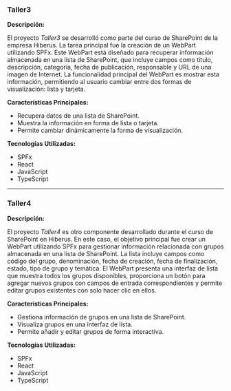 ### Taller3

**Descripción:**

El proyecto *Taller3* se desarrolló como parte del curso de SharePoint de la empresa Hiberus. La tarea principal fue la creación de un WebPart utilizando SPFx. Este WebPart está diseñado para recuperar información almacenada en una lista de SharePoint, que incluye campos como título, descripción, categoría, fecha de publicación, responsable y URL de una imagen de Internet. La funcionalidad principal del WebPart es mostrar esta información, permitiendo al usuario cambiar entre dos formas de visualización: lista y tarjeta.

**Características Principales:**

- Recupera datos de una lista de SharePoint.
- Muestra la información en forma de lista o tarjeta.
- Permite cambiar dinámicamente la forma de visualización.

**Tecnologías Utilizadas:**

- SPFx
- React
- JavaScript
- TypeScript

---

### Taller4

**Descripción:**

El proyecto *Taller4* es otro componente desarrollado durante el curso de SharePoint en Hiberus. En este caso, el objetivo principal fue crear un WebPart utilizando SPFx para gestionar información relacionada con grupos almacenada en una lista de SharePoint. La lista incluye campos como código del grupo, denominación, fecha de creación, fecha de finalización, estado, tipo de grupo y temática. El WebPart presenta una interfaz de lista que muestra todos los grupos disponibles, proporciona un botón para agregar nuevos grupos con campos de entrada correspondientes y permite editar grupos existentes con solo hacer clic en ellos.

**Características Principales:**

- Gestiona información de grupos en una lista de SharePoint.
- Visualiza grupos en una interfaz de lista.
- Permite añadir y editar grupos de forma interactiva.

**Tecnologías Utilizadas:**

- SPFx
- React
- JavaScript
- TypeScript
